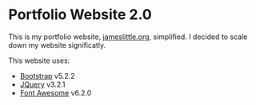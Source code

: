 # Portfolio Website 2.0

This is my portfolio website, [jameslittle.org](https://jameslittle.org), simplified. I decided to scale down my website significatly.

This website uses:

* [Bootstrap](https://getbootstrap.com/) v5.2.2
* [JQuery](https://jquery.com/) v3.2.1
* [Font Awesome](https://fontawesome.com/) v6.2.0
